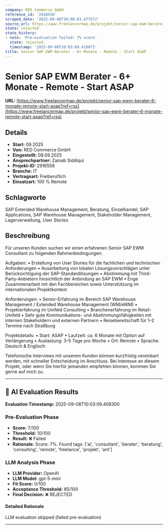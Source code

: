 ```yaml
---
company: RED Commerce GmbH
reference_id: '2916558'
scraped_date: '2025-09-08T10:00:03.477672'
source_url: https://www.freelancermap.de/projekt/senior-sap-ewm-berater-6-monate-remote-start-asap?ref=rss
state: rejected
state_history:
- note: 'Pre-evaluation failed: 7% score'
  state: rejected
  timestamp: '2025-09-08T10:03:09.410073'
title: Senior SAP EWM Berater - 6+ Monate - Remote - Start ASAP
---
```



# Senior SAP EWM Berater - 6+ Monate - Remote - Start ASAP
**URL:** [https://www.freelancermap.de/projekt/senior-sap-ewm-berater-6-monate-remote-start-asap?ref=rss](https://www.freelancermap.de/projekt/senior-sap-ewm-berater-6-monate-remote-start-asap?ref=rss)
## Details
- **Start:** 09.2025
- **Von:** RED Commerce GmbH
- **Eingestellt:** 08.09.2025
- **Ansprechpartner:** Zainab Siddiqui
- **Projekt-ID:** 2916558
- **Branche:** IT
- **Vertragsart:** Freiberuflich
- **Einsatzart:** 100
                                                % Remote

## Schlagworte
SAP Extended Warehouse Management, Beratung, Einzelhandel, SAP Applications, SAP Warehouse Management, Stakeholder Management, Lagerverwaltung, User Stories

## Beschreibung
Für unseren Kunden suchen wir einen erfahrenen Senior SAP EWM Consultant zu folgenden Rahmenbedingungen:

Aufgaben:
• Erstellung von User Stories für die fachlichen und technischen Anforderungen
• Ausarbeitung von lokalen Lösungsvorschlägen unter Berücksichtigung der SAP-Standardlösungen
• Abstimmung mit Third-Party-Anbietern hinsichtlich der Anbindung an SAP EWM
• Enge Zusammenarbeit mit den Fachbereichen sowie Unterstützung im internationalen Projektkontext

Anforderungen:
• Senior-Erfahrung im Bereich SAP Warehouse Management / Extended Warehouse Management (WM/eWM)
• Projekterfahrung im Umfeld Consulting
• Branchenerfahrung im Retail-Umfeld
• Sehr gute Kommunikations- und Abstimmungsfähigkeiten mit internen Stakeholdern und externen Partnern
• Reisebereitschaft für 1–2 Termine nach Straßburg

Projektdetails:
• Start: ASAP
• Laufzeit: ca. 6 Monate mit Option auf Verlängerung
• Auslastung: 3–5 Tage pro Woche
• Ort: Remote
• Sprache: Deutsch & Englisch

Telefonische Interviews mit unserem Kunden können kurzfristig vereinbart werden, mit schneller Entscheidung im Anschluss.
Bei Interesse an diesem Projekt, oder wenn Sie hierfür jemanden empfehlen können, kommen Sie gerne auf mich zu.

---

## 🤖 AI Evaluation Results

**Evaluation Timestamp:** 2025-09-08T10:03:09.408300

### Pre-Evaluation Phase
- **Score:** 7/100
- **Threshold:** 10/100
- **Result:** ❌ Failed
- **Rationale:** Score: 7%. Found tags: ['ai', 'consultant', 'berater', 'beratung', 'consulting', 'remote', 'freelance', 'projekt', 'ant']

### LLM Analysis Phase
- **LLM Provider:** OpenAI
- **LLM Model:** gpt-5-mini
- **Fit Score:** 0/100
- **Acceptance Threshold:** 85/100
- **Final Decision:** ❌ REJECTED

#### Detailed Rationale
LLM evaluation skipped (failed pre-evaluation)

---
